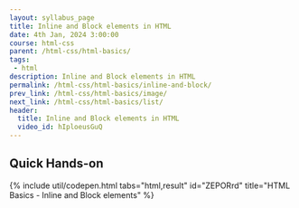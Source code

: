 ```yaml
---
layout: syllabus_page
title: Inline and Block elements in HTML
date: 4th Jan, 2024 3:00:00
course: html-css
parent: /html-css/html-basics/
tags:
 - html
description: Inline and Block elements in HTML
permalink: /html-css/html-basics/inline-and-block/
prev_link: /html-css/html-basics/image/
next_link: /html-css/html-basics/list/
header:
  title: Inline and Block elements in HTML
  video_id: hIploeusGuQ
---
```


## Quick Hands-on

{% include util/codepen.html tabs="html,result" id="ZEPORrd" title="HTML Basics - Inline and Block elements"  %}
